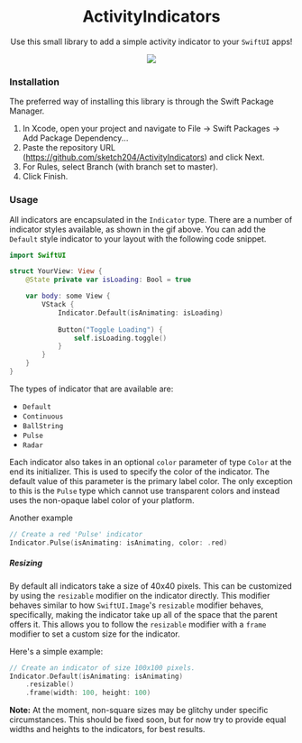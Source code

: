 <H1 align="center">ActivityIndicators</H1>

<p align="center">Use this small library to add a simple activity indicator to your <code>SwiftUI</code> apps!</p>
<p align="center">
    <img src="https://github.com/sketch204/ActivityIndicators/blob/master/demo.gif"/>
</p>

### Installation

The preferred way of installing this library is through the Swift Package Manager.

1. In Xcode, open your project and navigate to File → Swift Packages → Add Package Dependency...
2. Paste the repository URL (https://github.com/sketch204/ActivityIndicators) and click Next.
3. For Rules, select Branch (with branch set to master).
4. Click Finish.

### Usage

All indicators are encapsulated in the `Indicator` type. There are a number of indicator styles available, as shown in the gif above. You can add the `Default` style indicator to your layout with the following code snippet.
``` Swift
import SwiftUI

struct YourView: View {
    @State private var isLoading: Bool = true

    var body: some View {
        VStack {
            Indicator.Default(isAnimating: isLoading)
            
            Button("Toggle Loading") {
                self.isLoading.toggle()
            }
        }
    }
}
```

The types of indicator that are available are:
- `Default`
- `Continuous`
- `BallString`
- `Pulse`
- `Radar`

Each indicator also takes in an optional `color` parameter of type `Color` at the end its initializer. This is used to specify the color of the indicator. The default value of this parameter is the primary label color. The only exception to this is the `Pulse` type which cannot use transparent colors and instead uses the non-opaque label color of your platform. 

Another example
``` Swift
// Create a red 'Pulse' indicator
Indicator.Pulse(isAnimating: isAnimating, color: .red)
```
##### Resizing

By default all indicators take a size of 40x40 pixels. This can be customized by using the `resizable` modifier on the indicator directly. This modifier behaves similar to how `SwiftUI.Image`'s `resizable` modifier behaves, specifically, making the indicator take up all of the space that the parent offers it. This allows you to follow the `resizable` modifier with a `frame` modifier to set a custom size for the indicator. 

Here's a simple example:
``` Swift
// Create an indicator of size 100x100 pixels.
Indicator.Default(isAnimating: isAnimating)
    .resizable()
    .frame(width: 100, height: 100)
```

**Note:** At the moment, non-square sizes may be glitchy under specific circumstances. This should be fixed soon, but for now try to provide equal widths and heights to the indicators, for best results.
